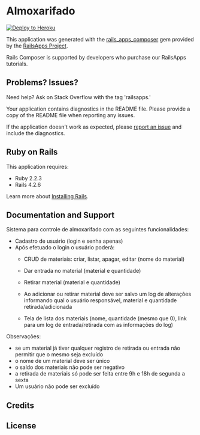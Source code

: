 Almoxarifado
================

[![Deploy to Heroku](https://www.herokucdn.com/deploy/button.png)](https://heroku.com/deploy)

This application was generated with the [rails_apps_composer](https://github.com/RailsApps/rails_apps_composer) gem
provided by the [RailsApps Project](http://railsapps.github.io/).

Rails Composer is supported by developers who purchase our RailsApps tutorials.

Problems? Issues?
-----------

Need help? Ask on Stack Overflow with the tag 'railsapps.'

Your application contains diagnostics in the README file. Please provide a copy of the README file when reporting any issues.

If the application doesn't work as expected, please [report an issue](https://github.com/RailsApps/rails_apps_composer/issues)
and include the diagnostics.

Ruby on Rails
-------------

This application requires:

- Ruby 2.2.3
- Rails 4.2.6

Learn more about [Installing Rails](http://railsapps.github.io/installing-rails.html).


Documentation and Support
-------------------------

Sistema para controle de almoxarifado com as seguintes funcionalidades:

- Cadastro de usuário (login e senha apenas)
- Após efetuado o login o usuário poderá:
  - CRUD de materiais: criar, listar, apagar, editar (nome do material)
  - Dar entrada no material (material e quantidade)
  - Retirar material (material e quantidade)

  - Ao adicionar ou retirar material deve ser salvo um log de alterações informando qual o usuário responsável, material e quantidade retirada/adicionada

  - Tela de lista dos materiais (nome, quantidade (mesmo que 0), link para um log de entrada/retirada com as informações do log)

Observações:
- se um material já tiver qualquer registro de retirada ou entrada não permitir que o mesmo seja excluído
- o nome de um material deve ser único
- o saldo dos materiais não pode ser negativo
- a retirada de materiais só pode ser feita entre 9h e 18h de segunda a sexta
- Um usuário não pode ser excluído


Credits
-------

License
-------
